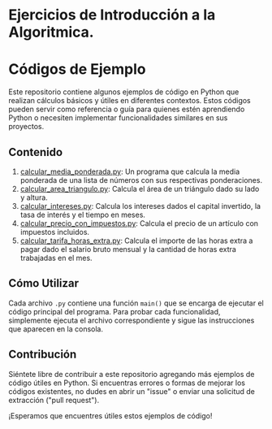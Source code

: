 # Ejercicios de Introducción a la Algoritmica.

# Códigos de Ejemplo

Este repositorio contiene algunos ejemplos de código en Python que realizan cálculos básicos y útiles en diferentes contextos. Estos códigos pueden servir como referencia o guía para quienes estén aprendiendo Python o necesiten implementar funcionalidades similares en sus proyectos.

## Contenido

1. [calcular_media_ponderada.py](calcular_media_ponderada.py): Un programa que calcula la media ponderada de una lista de números con sus respectivas ponderaciones.
2. [calcular_area_triangulo.py](calcular_area_triangulo.py): Calcula el área de un triángulo dado su lado y altura.
3. [calcular_intereses.py](calcular_intereses.py): Calcula los intereses dados el capital invertido, la tasa de interés y el tiempo en meses.
4. [calcular_precio_con_impuestos.py](calcular_precio_con_impuestos.py): Calcula el precio de un artículo con impuestos incluidos.
5. [calcular_tarifa_horas_extra.py](calcular_tarifa_horas_extra.py): Calcula el importe de las horas extra a pagar dado el salario bruto mensual y la cantidad de horas extra trabajadas en el mes.

## Cómo Utilizar

Cada archivo `.py` contiene una función `main()` que se encarga de ejecutar el código principal del programa. Para probar cada funcionalidad, simplemente ejecuta el archivo correspondiente y sigue las instrucciones que aparecen en la consola.

## Contribución

Siéntete libre de contribuir a este repositorio agregando más ejemplos de código útiles en Python. Si encuentras errores o formas de mejorar los códigos existentes, no dudes en abrir un "issue" o enviar una solicitud de extracción ("pull request").

¡Esperamos que encuentres útiles estos ejemplos de código!

